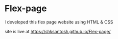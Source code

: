 # Flex-page
I developed this flex page website using HTML &amp; CSS

site is live at https://shksantosh.github.io/Flex-page/
